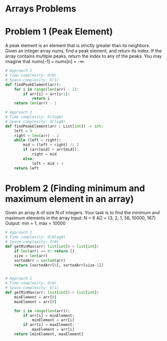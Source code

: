 # Arrays Problems

# Problem 1 (Peak Element)

A peak element is an element that is strictly greater than its neighbors.
Given an integer array nums, find a peak element, and return its index.
If the array contains multiple peaks, return the index to any of the peaks.
You may imagine that nums[-1] = nums[n] = -∞.

```python
# Approach 1
# Time complexity: O(N)
# Space complexity: O(1)
def findPeakElement(arr):
    for i in range(len(arr) - 1):
        if arr[i] > arr[i+1]:
            return i
    return len(arr) - 1
```

```python
# Approach 2
# Time complexity: O(logN)
# Space complexity: O(logN)
def findPeakElement(arr : List[int]) -> int:
    left = 0
    right = len(arr) - 1
    while (left < right):
        mid = (left + right) // 2
        if (arr[mid] > arr[mid]):
            right = mid
        else:
            left = mid + 1
    return left
```

# Problem 2 (Finding minimum and maximum element in an array)

Given an array A of size N of integers.
Your task is to find the minimum and maximum elements in the array
Input:
N = 6
A[] = {3, 2, 1, 56, 10000, 167}
Output:
min = 1, max = 10000

```python
# Approach 1
# Time complexity: O(NlogN)
# Space complexity: O(N)
def getMinMax(arr: list[int])-> list[int]:
    if len(arr) == 0: return []
    size = len(arr)
    sortedArr = sorted(arr)
    return [sortedArr[0], sortedArr[size-1]]

```

```python

# Approach 2
# Time complexity: O(N)
# Space complexity: O(1)
def getMinMax(arr: list[int])-> list[int]:
    minElement = arr[0]
    maxElement = arr[0]

    for i in range(len(arr)):
        if arr[i] < minElement:
            minElement = arr[i]
        if arr[i] > maxElement:
            maxElement = arr[i]
    return [minElement, maxElement]
```
